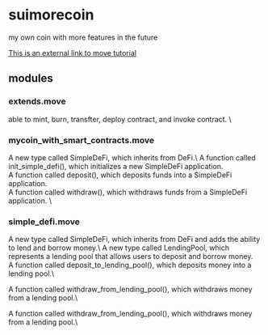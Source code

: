 # suimorecoin
my own coin with more features in the future

[This is an external link to move tutorial][def]



[def]: https://github.com/move-language/move/blob/main/language/documentation/tutorial/README.md

## modules

### extends.move
able to mint, burn, transfter, deploy contract, and invoke contract. \

### mycoin_with_smart_contracts.move
A new type called SimpleDeFi, which inherits from DeFi.\ 
A function called init_simple_defi(), which initializes a new SimpleDeFi application.\
A function called deposit(), which deposits funds into a SimpleDeFi application.\
A function called withdraw(), which withdraws funds from a SimpleDeFi application. \ 

### simple_defi.move

A new type called SimpleDeFi, which inherits from DeFi and adds the ability to lend and borrow money.\ 
A new type called LendingPool, which represents a lending pool that allows users to deposit and borrow money.\
A function called deposit_to_lending_pool(), which deposits money into a lending pool.\

A function called withdraw_from_lending_pool(), which withdraws money from a lending pool.\

A function called withdraw_from_lending_pool(), which withdraws money from a lending pool.\

